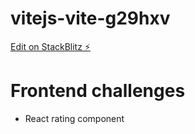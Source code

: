 # vitejs-vite-g29hxv

[Edit on StackBlitz ⚡️](https://stackblitz.com/edit/vitejs-vite-g29hxv)

# Frontend challenges

- React rating component
